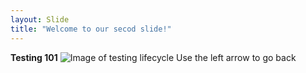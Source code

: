 ```yaml
---
layout: Slide
title: "Welcome to our secod slide!"
---
```

**Testing 101**
![Image of testing lifecycle](https://www.google.com/imgres?imgurl=https%3A%2F%2Fi2.wp.com%2Fblog.mallow-tech.com%2Fwp-content%2Fuploads%2F2016%2F02%2FTestLifeCycle.jpg%3Fresize%3D820%252C400&imgrefurl=http%3A%2F%2Fblog.mallow-tech.com%2F2016%2F02%2Fsoftware-testing-life-cycle%2F&tbnid=eOQ-Ba8lLqnGbM&vet=12ahUKEwivyonex4LsAhX_OLcAHRl5BKYQMygDegUIARC1AQ..i&docid=BbkHqGQ-8buWlM&w=820&h=400&q=software%20testing%20lifecycle&ved=2ahUKEwivyonex4LsAhX_OLcAHRl5BKYQMygDegUIARC1AQ)
Use the left arrow to go back
